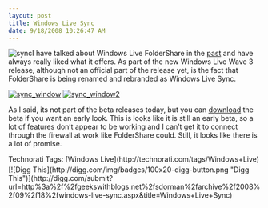 ```yaml
---
layout: post
title: Windows Live Sync
date: 9/18/2008 10:26:47 AM
---
```


![sync](http://gwb.blob.core.windows.net/sdorman/WindowsLiveWriter/WindowsLiveSync_8F44/sync_3.png "sync")I have talked about Windows Live FolderShare in the [past](http://geekswithblogs.net/sdorman/archive/2007/11/21/Windows-Live-FolderShare.aspx) and have always really liked what it offers. As part of the new Windows Live Wave 3 release, although not an official part of the release yet, is the fact that FolderShare is being renamed and rebranded as Windows Live Sync.

[![sync_window](http://gwb.blob.core.windows.net/sdorman/WindowsLiveWriter/WindowsLiveSync_8F44/sync_window_thumb.png "sync_window")](http://gwb.blob.core.windows.net/sdorman/WindowsLiveWriter/WindowsLiveSync_8F44/sync_window_2.png) [![sync_window2](http://gwb.blob.core.windows.net/sdorman/WindowsLiveWriter/WindowsLiveSync_8F44/sync_window2_thumb.png "sync_window2")](http://gwb.blob.core.windows.net/sdorman/WindowsLiveWriter/WindowsLiveSync_8F44/sync_window2_2.png) 

As I said, its not part of the beta releases today, but you can [download](http://download.microsoft.com/download/7/6/E/76EE3260-D212-4D9B-B8D6-79C014B0593B/EN/WindowsLiveSync-ship-en.cab) the beta if you want an early look. This is looks like it is still an early beta, so a lot of features don’t appear to be working and I can’t get it to connect through the firewall at work like FolderShare could. Still, it looks like there is a lot of promise.

  <div style="padding-bottom: 0px; margin: 0px; padding-left: 0px; padding-right: 0px; display: inline; float: none; padding-top: 0px" id="scid:0767317B-992E-4b12-91E0-4F059A8CECA8:ce984b36-b5f7-4c0b-9744-738865dba6e5" class="wlWriterSmartContent">Technorati Tags: [Windows Live](http://technorati.com/tags/Windows+Live)</div><div class="wlWriterHeaderFooter" style="text-align:left; margin:0px; padding:4px 0px 4px 0px;">[![Digg This](http://digg.com/img/badges/100x20-digg-button.png "Digg This")](http://digg.com/submit?url=http%3a%2f%2fgeekswithblogs.net%2fsdorman%2farchive%2f2008%2f09%2f18%2fwindows-live-sync.aspx&title=Windows+Live+Sync)</div>
